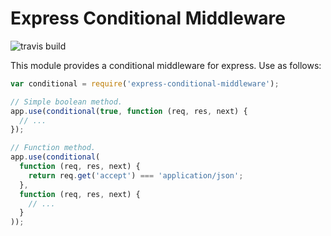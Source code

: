 # Express Conditional Middleware

![travis build](https://travis-ci.org/elliotttf/express-conditional-middleware.svg?branch=master)

This module provides a conditional middleware for express. Use as follows:

```javascript
var conditional = require('express-conditional-middleware');

// Simple boolean method.
app.use(conditional(true, function (req, res, next) {
  // ...
});

// Function method.
app.use(conditional(
  function (req, res, next) {
    return req.get('accept') === 'application/json';
  },
  function (req, res, next) {
    // ...
  }
));
```


